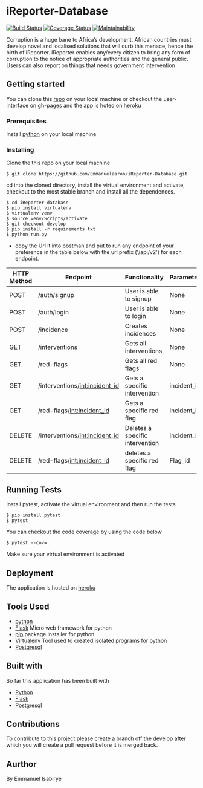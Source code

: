 # iReporter-Database
[![Build Status](https://travis-ci.org/Emmanuelaaron/iReporter-Database.svg?branch=develop)](https://travis-ci.org/Emmanuelaaron/iReporter-Database)
[![Coverage Status](https://coveralls.io/repos/github/Emmanuelaaron/iReporter-Database/badge.svg?branch=develop)](https://coveralls.io/github/Emmanuelaaron/iReporter-Database?branch=develop)
[![Maintainability](https://api.codeclimate.com/v1/badges/978f3218d91b66da74e1/maintainability)](https://codeclimate.com/github/Emmanuelaaron/iReporter-Database/maintainability)

Corruption is a huge bane to Africa’s development. African countries must develop novel and localised solutions that will curb this menace, hence the birth of iReporter. iReporter enables any/every citizen to bring any form of corruption to the notice of appropriate authorities and the general public. Users can also report on things that needs government intervention

## Getting started
You can clone this [repo](https://github.com/Emmanuelaaron/iReporter-Database.git) on your local machine or checkout the user-interface on [gh-pages](https://emmanuelaaron.github.io/iReporter/UI/temps/start_page) and the app is hoted on [heroku](https://ireporter-d-b.herokuapp.com/api/v2)

### Prerequisites
Install [python](https://www.python.org/downloads/release/python-371/) on your local machine

### Installing
Clone the this repo on your local machine
```
$ git clone https://github.com/Emmanuelaaron/iReporter-Database.git
```
cd into the cloned directory, install the virtual environment and activate, checkout to the most stable branch and install all the dependences.
```
$ cd iReporter-database
$ pip install virtualenv
$ virtualenv venv
$ source venv/Scripts/activate
$ git checkout develop
$ pip install -r requirements.txt
$ python run.py
```
* copy the Url it into postman and put to run any endpoint of your preference in the table below with the url prefix ('/api/v2') for each endpoint.

HTTP Method | Endpoint | Functionality | Parameters 
------------|----------|---------------|------------
POST | /auth/signup | User is able to signup | None
POST | /auth/login | User is able to login | None
POST | /incidence | Creates incidences| None
GET | /interventions| Gets all interventions| None
GET | /red-flags | Gets all red flags | None
GET | /interventions/<int:incident_id> | Gets a specific intervention | incident_id 
GET | /red-flags/<int:incident_id> | Gets a specific red flag | incident_id
DELETE | /interventions/<int:incident_id> | Deletes a specific intervention | incident_id
DELETE | /red-flags/<int:incident_id> | deletes a specific red flag | Flag_id

## Running Tests
Install pytest, activate the virtual environment and then run the tests
```
$ pip install pytest
$ pytest
```
You can checkout the code coverage by using the code below
```
$ pytest --cov=.
```
Make sure your virtual environment is activated

## Deployment
The application is hosted on [heroku](https://ireporter-d-b.herokuapp.com/api/v2)

## Tools Used
* [python](https://www.python.org/downloads/release/python-371/)
* [Flask](http://flask.pocoo.org/) Micro web framework for python
* [pip](https://pip.pypa.io/en/stable/) package installer for python
* [Virtualenv](https://virtualenv.pypa.io/en/stable/) Tool used to created isolated programs for python
* [Postgresql](https://www.postgresql.org/docs/11/index.html)

## Built with
So far this application has been built with
* [Python](https://www.python.org/downloads/release/python-371/)
* [Flask](http://flask.pocoo.org/)
* [Postgresql](https://www.postgresql.org/docs/11/index.html)


## Contributions
To contribute to this project please create a branch off the develop after which you will create a pull request before it is merged back.

## Aurthor
By Emmanuel Isabirye

